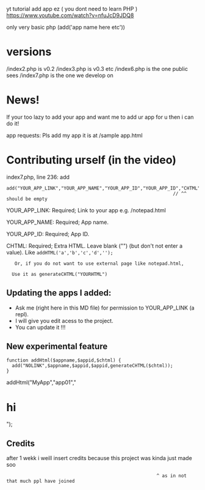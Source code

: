 yt tutorial add app ez ( you dont need to learn PHP  ) https://www.youtube.com/watch?v=nfuJcD9JDQ8 

only very basic php (add('app name here etc'))

# versions

/index2.php is v0.2
/index3.php is v0.3 etc
/index6.php is the one public sees
/index7.php is the one we develop on
# News!
If your too lazy to add your app and want me to add ur app for u then i can do it!

app requests:
Pls add my app it is at /sample app.html 
# Contributing urself (in the video)
index7.php, line  236:
add
```
add("YOUR_APP_LINK","YOUR_APP_NAME","YOUR_APP_ID","YOUR_APP_ID","CHTML");
                                                             // ^^ should be empty
```
YOUR_APP_LINK: Required; Link to your app e.g. /notepad.html

YOUR_APP_NAME: Required; App name.

YOUR_APP_ID: Required; App ID.

CHTML: Required; Extra HTML. Leave blank ("") (but don't not enter a value). Like `addHTML('a','b','c','d','');`

       Or, if you do not want to use external page like notepad.html,

      Use it as generateCHTML("YOURHTML")

## Updating the apps I added: 
- Ask me (right here in this MD file) for permission to YOUR_APP_LINK (a repl).
- I will give you edit acess to the project.
- You can update it !!!

## New experimental feature

```
function addHtml($appname,$appid,$chtml) {
  add("NOLINK",$appname,$appid,$appid,generateCHTML($chtml));
}
```

addHtml("MyApp","app01","<h1>hi</h1>");

## Credits

after 1 wekk i weill insert credits because this project was kinda just made soo

                                                           ^ as in not that much ppl have joined